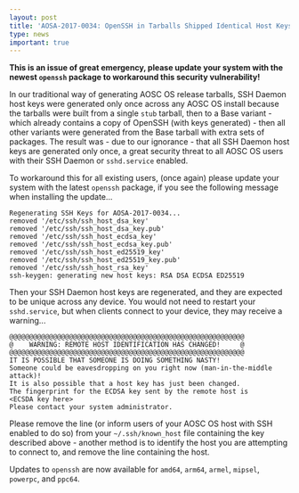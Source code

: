 ```yaml
---
layout: post
title: 'AOSA-2017-0034: OpenSSH in Tarballs Shipped Identical Host Keys'
type: news
important: true
---
```


**This is an issue of great emergency, please update your system with the newest `openssh` package to workaround this security vulnerability!**

In our traditional way of generating AOSC OS release tarballs, SSH Daemon host keys were generated only once across any AOSC OS install because the tarballs were built from a single `stub` tarball, then to a Base variant - which already contains a copy of OpenSSH (with keys generated) - then all other variants were generated from the Base tarball with extra sets of packages. The result was - due to our ignorance - that all SSH Daemon host keys are generated only once, a great security threat to all AOSC OS users with their SSH Daemon or `sshd.service` enabled.

To workaround this for all existing users, (once again) please update your system with the latest `openssh` package, if you see the following message when installing the update...

```
Regenerating SSH Keys for AOSA-2017-0034...
removed '/etc/ssh/ssh_host_dsa_key'
removed '/etc/ssh/ssh_host_dsa_key.pub'
removed '/etc/ssh/ssh_host_ecdsa_key'
removed '/etc/ssh/ssh_host_ecdsa_key.pub'
removed '/etc/ssh/ssh_host_ed25519_key'
removed '/etc/ssh/ssh_host_ed25519_key.pub'
removed '/etc/ssh/ssh_host_rsa_key'
ssh-keygen: generating new host keys: RSA DSA ECDSA ED25519
```

Then your SSH Daemon host keys are regenerated, and they are expected to be unique across any device. You would not need to restart your `sshd.service`, but when clients connect to your device, they may receive a warning...

```
@@@@@@@@@@@@@@@@@@@@@@@@@@@@@@@@@@@@@@@@@@@@@@@@@@@@@@@@@@@
@    WARNING: REMOTE HOST IDENTIFICATION HAS CHANGED!     @
@@@@@@@@@@@@@@@@@@@@@@@@@@@@@@@@@@@@@@@@@@@@@@@@@@@@@@@@@@@
IT IS POSSIBLE THAT SOMEONE IS DOING SOMETHING NASTY!
Someone could be eavesdropping on you right now (man-in-the-middle attack)!
It is also possible that a host key has just been changed.
The fingerprint for the ECDSA key sent by the remote host is
<ECSDA key here>
Please contact your system administrator.
```

Please remove the line (or inform users of your AOSC OS host with SSH enabled to do so) from your `~/.ssh/known_host` file containing the key described above - another method is to identify the host you are attempting to connect to, and remove the line containing the host.

Updates to `openssh` are now available for `amd64`, `arm64`, `armel`, `mipsel`, `powerpc`, and `ppc64`.